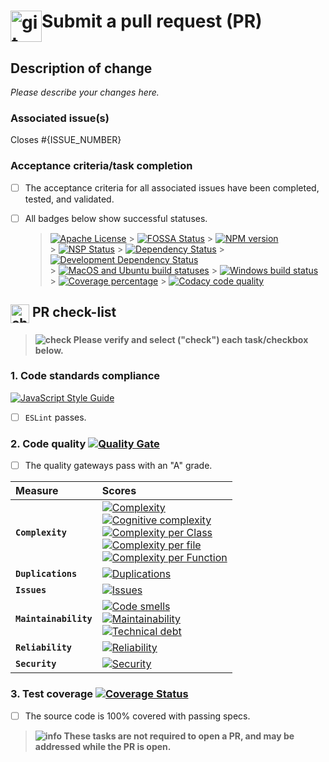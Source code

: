 # <img align="top" alt="git-pull-request" height="50" width="50" src="https://cdnjs.cloudflare.com/ajax/libs/octicons/4.4.0/svg/git-pull-request.svg">Submit a pull request (PR)

## Description of change

_Please describe your changes here._

### Associated issue(s)

Closes #{ISSUE_NUMBER}

### Acceptance criteria/task completion

* [ ] The acceptance criteria for all associated issues have been completed, tested, and validated.
* [ ] All badges below show successful statuses.

  > [![Apache License][license-image]][license-url] > [![FOSSA Status][fossa-image]][fossa-url] > [![NPM version][npm-image]][npm-url]<br> > [![NSP Status][nsp-image]][nsp-url] > [![Dependency Status][daviddm-image]][daviddm-url] > [![Development Dependency Status][daviddm-dev-image]][daviddm-dev-url]<br> > [![MacOS and Ubuntu build statuses][travis-image]][travis-url] > [![Windows build status][appveyor-image]][appveyor-url] > [![Coverage percentage][coveralls-image]][coveralls-url] > [![Codacy code quality][codacy-image]][codacy-url]

## <img align="top" alt="checklist" height="30" width="30" src="https://cdnjs.cloudflare.com/ajax/libs/octicons/4.4.0/svg/checklist.svg"> PR check-list

> **![check][icon-octicon-check] Please verify and select ("check") each task/checkbox below.**

### 1. Code standards compliance

[![JavaScript Style Guide](https://cdn.rawgit.com/feross/standard/master/badge.svg)](https://github.com/feross/standard)

* [ ] `ESLint` passes.

### 2. Code quality [![Quality Gate][sonar-gate-img]][sonar-gate-url]

* [ ] The quality gateways pass with an "A" grade.

| Measure               | Scores                                                                                                                                                                                                                                                                                                                                                                                                   |
| :-------------------- | :------------------------------------------------------------------------------------------------------------------------------------------------------------------------------------------------------------------------------------------------------------------------------------------------------------------------------------------------------------------------------------------------------- |
| **`Complexity`**      | [![Complexity][sonar-complexity-img]][sonar-complexity-url]<br>[![Cognitive complexity][sonar-cognitive-img]][sonar-cognitive-url]<br>[![Complexity per Class][sonar-complexity-class-img]][sonar-complexity-class-img]<br>[![Complexity per file][sonar-complexity-file-img]][sonar-complexity-file-img] <br>[![Complexity per Function][sonar-complexity-function-img]][sonar-complexity-function-url] |
| **`Duplications`**    | [![Duplications][sonar-duplications-img]][sonar-duplications-url]                                                                                                                                                                                                                                                                                                                                        |
| **`Issues`**          | [![Issues][sonar-issues-img]][sonar-issues-url]                                                                                                                                                                                                                                                                                                                                                          |
| **`Maintainability`** | [![Code smells][sonar-code-smells-img]][sonar-code-smells-url]<br>[![Maintainability][sonar-maintainability-img]][sonar-maintainability-url]<br>[![Technical debt][sonar-tech-debt-img]][sonar-tech-debt-url]                                                                                                                                                                                            |
| **`Reliability`**     | [![Reliability][sonar-reliability-img]][sonar-reliability-url]                                                                                                                                                                                                                                                                                                                                           |
| **`Security`**        | [![Security][sonar-security-img]][sonar-security-url]                                                                                                                                                                                                                                                                                                                                                    |

### 3. Test coverage [![Coverage Status][coveralls-image]][coveralls-url]

* [ ] The source code is 100% covered with passing specs.

> **![info][icon-octicon-info] These tasks are not required to open a PR, and may be addressed while the PR is open.**

[icon-octicon-check]: https://cdnjs.cloudflare.com/ajax/libs/octicons/4.4.0/svg/check.svg
[icon-octicon-info]: https://cdnjs.cloudflare.com/ajax/libs/octicons/4.4.0/svg/info.svg
[appveyor-image]: https://img.shields.io/appveyor/ci/democracy-ia/govinfo-link-js.svg?style=flat-square&logo=appveyor&label=windows%20build
[appveyor-url]: https://ci.appveyor.com/project/democracy-ia/govinfo-link-js
[codacy-coverage-image]: https://img.shields.io/codacy/coverage/b3ac6aaaa3cf41d0897959c1e5d732a3.svg?style=flat-square
[codacy-image]: https://img.shields.io/codacy/grade/b3ac6aaaa3cf41d0897959c1e5d732a3.svg?style=flat-square
[codacy-url]: https://www.codacy.com/app/greg_7/govinfo-link-js?utm_source=github.com&utm_medium=referral&utm_content=democracy-ia/govinfo-link-js&utm_campaign=Badge_Grade
[coveralls-image]: https://img.shields.io/coveralls/github/democracy-ia/govinfo-link-js/master.svg
[coveralls-url]: https://coveralls.io/r/democracy-ia/govinfo-link-js
[daviddm-dev-image]: https://david-dm.org/democracy-ia/govinfo-link-js/dev-status.svg?theme=shields.io&style=flat-square
[daviddm-dev-url]: https://david-dm.org/democracy-ia/govinfo-link-js?type=dev
[daviddm-image]: https://david-dm.org/democracy-ia/govinfo-link-js.svg?theme=shields.io&style=flat-square
[daviddm-url]: https://david-dm.org/democracy-ia/govinfo-link-js
[fossa-image]: https://app.fossa.io/api/projects/git%2Bgithub.com%2Fdemocracy-ia%2Fgovinfo-link-js.svg?type=shield&style=flat-square
[fossa-url]: https://app.fossa.io/projects/git%2Bgithub.com%2Fdemocracy-ia%2Fgovinfo-link-js?ref=badge_shield
[license-image]: https://img.shields.io/badge/license-Apache%202.0-blue.svg?style=flat-square
[license-url]: http://www.apache.org/licenses/LICENSE-2.0
[notice-url]: https://app.fossa.io/reports/07123904-7d26-40a6-b6af-c74e82a53789
[npm-image]: https://badge.fury.io/js/govinfo-link-js.svg?style=flat-square
[npm-url]: https://npmjs.org/package/govinfo-link-js
[npms-image]: https://badges.npms.io/govinfo-link-js.svg?style=flat-square
[npms-url]: https://npms.io/search?q=govinfo-link-js
[nsp-image]: https://nodesecurity.io/orgs/democracy-ia/projects/cd614e9c-1458-438a-92ba-b7579052e1c8/badge
[nsp-url]: https://nodesecurity.io/orgs/democracy-ia/projects/cd614e9c-1458-438a-92ba-b7579052e1c8
[travis-image]: https://img.shields.io/travis/democracy-ia/govinfo-link-js.svg?branch=master&style=flat-square&label=macOS%20%7C%20ubuntu%20builds&logo=travis
[travis-url]: https://travis-ci.org/democracy-ia/govinfo-link-js
[sonar-code-smells-img]: http://sonarcloud.io/api/badges/measure?key=democracy-ia-govinfo-link-js&metric=code_smells
[sonar-code-smells-url]: https://sonarcloud.io/component_measures/metric/code_smells/list?id=democracy-ia-govinfo-link-js&metric=code_smells
[sonar-cognitive-img]: http://sonarcloud.io/api/badges/measure?key=democracy-ia-govinfo-link-js&metric=cognitive_complexity
[sonar-cognitive-url]: https://sonarcloud.io/component_measures/metric/cognitive_complexity/list?id=democracy-ia-govinfo-link-js&metric=cognitive_complexity
[sonar-complexity-img]: http://sonarcloud.io/api/badges/measure?key=democracy-ia-govinfo-link-js&metric=complexity
[sonar-complexity-url]: https://sonarcloud.io/component_measures?id=democracy-ia-govinfo-link-js&metric=complexity
[sonar-complexity-function-img]: http://sonarcloud.io/api/badges/measure?key=democracy-ia-govinfo-link-js&metric=function_complexity
[sonar-complexity-function-url]: https://sonarcloud.io/component_measures?id=democracy-ia-govinfo-link-js&metric=function_complexity
[sonar-complexity-file-img]: http://sonarcloud.io/api/badges/measure?key=democracy-ia-govinfo-link-js&metric=file_complexity
[sonar-complexity-file-url]: https://sonarcloud.io/component_measures?id=democracy-ia-govinfo-link-js&metric=file_complexity
[sonar-complexity-class-img]: http://sonarcloud.io/api/badges/measure?key=democracy-ia-govinfo-link-js&metric=class_complexity
[sonar-complexity-class-url]: https://sonarcloud.io/component_measures?id=democracy-ia-govinfo-link-js&metric=class_complexity
[sonar-coverage-img]: http://sonarcloud.io/api/badges/measure?key=democracy-ia-govinfo-link-js&metric=coverage
[sonar-coverage-url]: https://sonarcloud.io/component_measures?id=democracy-ia-govinfo-link-js&metric=coverage
[sonar-duplications-img]: http://sonarcloud.io/api/badges/measure?key=democracy-ia-govinfo-link-js&metric=duplicated_line_density
[sonar-duplications-url]: https://sonarcloud.io/component_measures?id=democracy-ia-govinfo-link-js&metric=duplicated_lines_density
[sonar-gate-img]: http://sonarcloud.io/api/badges/gate?key=democracy-ia-govinfo-link-js
[sonar-gate-url]: https://sonarcloud.io/dashboard?id=democracy-ia-govinfo-link-js
[sonar-issues-img]: http://sonarcloud.io/api/badges/measure?key=democracy-ia-govinfo-link-js&metric=blocker_violations
[sonar-issues-url]: https://sonarcloud.io/component_measures?id=democracy-ia-govinfo-link-js&metric=violations
[sonar-maintainability-img]: http://sonarcloud.io/api/badges/measure?key=democracy-ia-govinfo-link-js&metric=new_maintainability_rating
[sonar-maintainability-url]: https://sonarcloud.io/component_measures?id=democracy-ia-govinfo-link-js&metric=new_maintainability_rating
[sonar-reliability-img]: http://sonarcloud.io/api/badges/measure?key=democracy-ia-govinfo-link-js&metric=new_reliability_rating
[sonar-reliability-url]: https://sonarcloud.io/component_measures?id=democracy-ia-govinfo-link-js&metric=new_reliability_rating
[sonar-security-img]: http://sonarcloud.io/api/badges/measure?key=democracy-ia-govinfo-link-js&metric=vulnerabilities
[sonar-security-url]: https://sonarcloud.io/component_measures?id=democracy-ia-govinfo-link-js&metric=vulnerabilities
[sonar-tech-debt-img]: https://sonarcloud.io/api/badges/measure?key=democracy-ia-govinfo-link-js&metric=sqale_debt_ratio
[sonar-tech-debt-url]: https://sonarcloud.io/component_measures/metric/sqale_index/list?id=democracy-ia-govinfo-link-js&metric=sqale_debt_ratio
